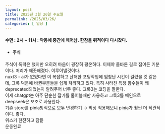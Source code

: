 ```yaml
---
layout: post
title: 2025년 3월 26일 수요일
permalink: /2025/03/26/
categories: [ 일상 ]
---
```

#### 수면 : 2시 ~ 11시 : 악몽에 중간에 깨어남. 한참을 뒤척이다 다시잤다.<br/>
* #### 주식<br/>
주식이 폭락은 했지만 오히려 마음이 굉장히 평온하다. 이제야 올바른 길로 접어든 기분이다. 머리가 깨끗해졌다. 이루어낼것이다.<br/>
nuxt3 - ai가 없었다면 이 복잡하고 난해한 포팅작업에 엄청난 시간이 걸렸을 것 같은데, 그록 덕분에 바뀐부분들을 쉽게 처리하고 있다. 특히 사라진 특정 함수들이 왜 deprecated되었는지 알려주어 너무 좋다. 그록3는 코딩을 잘한다.<br/>
이제 chatgpt는 아주 단순한 잡기를 물어볼때만 사용하고 그록3를 메인으로 deepseek은 보조로 사용한다.<br/>
기존 store를 pinia방식으로 모두 변경하기 → 막상 적용해보니 pinia가 훨씬 더 직관적이다. 좋다.<br/>
위스키 한잔하고 잠듦<br/>
운동완료